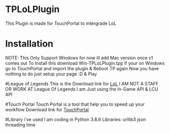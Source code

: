 # TPLoLPlugin
This Plugin is made for TouchPortal to intergrade LoL

# Installation
NOTE: This Only Support Windows for now ill add Mac version once v1 comes out
To Install this download Win-TPLoLPlugin.tpp if your on Windows
go to TouchPortal and import the plugin & Reboot TP again
Now you have nothing to do just setup your page :D & Play

#League of Legends
This is the Download link for [LoL](https://na.leagueoflegends.com/en-us/)
I AM NOT A STAFF OR WORK AT League Of Legends I am Just using the In-Game API & LCU API


#Touch Portal
Touch Portal is a tool that help you to speed up your workflow
Download link for [TouchPortal](https://www.Touch-Portal.com)

#Library i've used 
I am coding in Python 3.8.6
Libraries:
urllib3
json
threading
time
